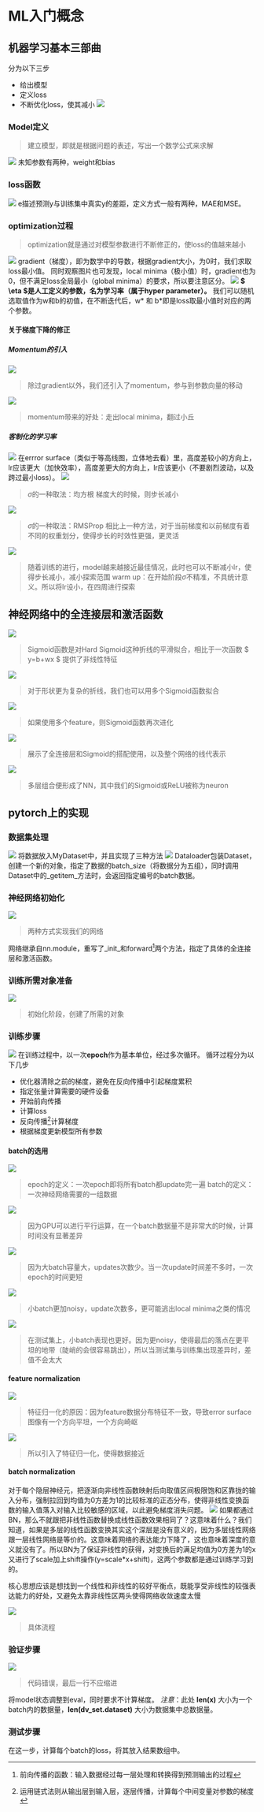 # ML入门概念
## 机器学习基本三部曲
分为以下三步
- 给出模型
- 定义loss
- 不断优化loss，使其减小
![](https://raw.githubusercontent.com/vamossaka/mypic/main/note1%20pic1.jpg)
### Model定义
> 建立模型，即就是根据问题的表述，写出一个数学公式来求解

![](https://raw.githubusercontent.com/vamossaka/mypic/main/note1%20pic2.jpg)
未知参数有两种，weight和bias
### loss函数


![](https://raw.githubusercontent.com/vamossaka/mypic/main/note1%20pic3.jpg)
e描述预测y与训练集中真实y的差距，定义方式一般有两种，MAE和MSE。

### optimization过程
> optimization就是通过对模型参数进行不断修正的，使loss的值越来越小

![](https://raw.githubusercontent.com/vamossaka/mypic/main/note1%20pic4.jpg)
gradient（梯度），即为数学中的导数，根据gradient大小，为0时，我们求取loss最小值。
同时观察图片也可发现，local minima（极小值）时，gradient也为0，但不满足loss全局最小（global minima）的要求，所以要注意区分。
![](https://raw.githubusercontent.com/vamossaka/mypic/main/note1%20pic5.jpg)
**$ \eta $是人工定义的参数，名为学习率（属于hyper parameter）。**
我们可以随机选取值作为w和b的初值，在不断迭代后，w* 和 b*即是loss取最小值时对应的两个参数。
#### 关于梯度下降的修正
##### Momentum的引入
![](https://raw.githubusercontent.com/vamossaka/mypic/main/Snipaste_2024-03-06_10-13-39.png)
> 除过gradient以外，我们还引入了momentum，参与到参数向量的移动

![](https://raw.githubusercontent.com/vamossaka/mypic/main/Snipaste_2024-03-06_10-19-23.png)
> momentum带来的好处：走出local minima，翻过小丘

##### 客制化的学习率
![](https://raw.githubusercontent.com/vamossaka/mypic/main/Snipaste_2024-03-07_08-58-30.png)
在errror surface（类似于等高线图，立体地去看）里，高度差较小的方向上，lr应该更大（加快效率），高度差更大的方向上，lr应该更小（不要剧烈波动，以及跨过最小loss）。
![](https://raw.githubusercontent.com/vamossaka/mypic/main/Snipaste_2024-03-07_09-08-02.png)
> $\sigma$的一种取法：均方根
梯度大的时候，则步长减小

![](https://raw.githubusercontent.com/vamossaka/mypic/main/Snipaste_2024-03-07_09-10-53.png)
>  $\sigma$的一种取法：RMSProp
相比上一种方法，对于当前梯度和以前梯度有着不同的权重划分，使得步长的时效性更强，更灵活

![](https://raw.githubusercontent.com/vamossaka/mypic/main/Snipaste_2024-03-07_09-13-29.png)
> 随着训练的进行，model越来越接近最佳情况，此时也可以不断减小lr，使得步长减小，减小探索范围
warm up：在开始阶段$\sigma$不精准，不具统计意义。所以将lr设小，在四周进行探索
## 神经网络中的全连接层和激活函数
![](https://raw.githubusercontent.com/vamossaka/mypic/main/Snipaste_2024-03-04_19-15-27.png)
> Sigmoid函数是对Hard Sigmoid这种折线的平滑拟合，相比于一次函数 $ y=b+wx $ 提供了非线性特征

![](https://raw.githubusercontent.com/vamossaka/mypic/main/Snipaste_2024-03-04_19-16-00.png)
> 对于形状更为复杂的折线，我们也可以用多个Sigmoid函数拟合

![](https://raw.githubusercontent.com/vamossaka/mypic/main/Snipaste_2024-03-04_19-16-46.png)
> 如果使用多个feature，则Sigmoid函数再次进化

![](https://raw.githubusercontent.com/vamossaka/mypic/main/Snipaste_2024-03-04_19-29-42.png)
> 展示了全连接层和Sigmoid的搭配使用，以及整个网络的线代表示

![](https://raw.githubusercontent.com/vamossaka/mypic/main/Snipaste_2024-03-04_19-41-37.png)
> 多层组合便形成了NN，其中我们的Sigmoid或ReLU被称为neuron

[^forward]:前向传播的函数：输入数据经过每一层处理和转换得到预测输出的过程
## pytorch上的实现
### 数据集处理
![](https://raw.githubusercontent.com/vamossaka/mypic/main/Snipaste_2024-03-04_19-49-41.png)
将数据放入MyDataset中，并且实现了三种方法
![](https://raw.githubusercontent.com/vamossaka/mypic/main/Snipaste_2024-03-04_19-52-29.png)
Dataloader包装Dataset，创建一个新的对象，指定了数据的batch_size（将数据分为五组），同时调用Dataset中的_getitem_方法时，会返回指定编号的batch数据。

### 神经网络初始化
![](https://raw.githubusercontent.com/vamossaka/mypic/main/Snipaste_2024-03-04_18-49-58.png)
> 两种方式实现我们的网络


网络继承自nn.module，重写了_init_和forward[^forward]两个方法，指定了具体的全连接层和激活函数。
### 训练所需对象准备
![](https://raw.githubusercontent.com/vamossaka/mypic/main/Snipaste_2024-03-04_19-50-09.png)
> 初始化阶段，创建了所需的对象

### 训练步骤
![](https://raw.githubusercontent.com/vamossaka/mypic/main/Snipaste_2024-03-04_19-50-22.png)
在训练过程中，以一次**epoch**作为基本单位，经过多次循环。
循环过程分为以下几步

- 优化器清除之前的梯度，避免在反向传播中引起梯度累积
- 指定张量计算需要的硬件设备
- 开始前向传播
- 计算loss
- 反向传播[^反向传播]计算梯度
- 根据梯度更新模型所有参数
[^反向传播]:运用链式法则从输出层到输入层，逐层传播，计算每个中间变量对参数的梯度 

#### batch的选用
![](https://raw.githubusercontent.com/vamossaka/mypic/main/Snipaste_2024-03-04_19-36-47.png)
> epoch的定义：一次epoch即将所有batch都update完一遍
batch的定义：一次神经网络需要的一组数据

![](https://raw.githubusercontent.com/vamossaka/mypic/main/Snipaste_2024-03-06_09-02-38.png)
> 因为GPU可以进行平行运算，在一个batch数据量不是非常大的时候，计算时间没有显著差异

![](https://raw.githubusercontent.com/vamossaka/mypic/main/Snipaste_2024-03-06_09-24-18.png)
> 因为大batch容量大，updates次数少。当一次update时间差不多时，一次epoch的时间更短

![](https://raw.githubusercontent.com/vamossaka/mypic/main/Snipaste_2024-03-06_09-28-24.png)
> 小batch更加noisy，update次数多，更可能逃出local minima之类的情况

![](https://raw.githubusercontent.com/vamossaka/mypic/main/Snipaste_2024-03-06_09-58-43.png)
> 在测试集上，小batch表现也更好。因为更noisy，使得最后的落点在更平坦的地带（陡峭的会很容易跳出），所以当测试集与训练集出现差异时，差值不会太大

#### feature normalization
![](https://raw.githubusercontent.com/vamossaka/mypic/main/Snipaste_2024-03-11_20-02-43.png)
> 特征归一化的原因：因为feature数据分布特征不一致，导致error surface图像有一个方向平坦，一个方向崎岖

![](https://raw.githubusercontent.com/vamossaka/mypic/main/Snipaste_2024-03-11_20-08-25.png)
> 所以引入了特征归一化，使得数据接近

#### batch normalization
对于每个隐层神经元，把逐渐向非线性函数映射后向取值区间极限饱和区靠拢的输入分布，强制拉回到均值为0方差为1的比较标准的正态分布，使得非线性变换函数的输入值落入对输入比较敏感的区域，以此避免梯度消失问题。
![](https://raw.githubusercontent.com/vamossaka/mypic/main/Snipaste_2024-03-11_21-21-45.png)
如果都通过BN，那么不就跟把非线性函数替换成线性函数效果相同了？这意味着什么？我们知道，如果是多层的线性函数变换其实这个深层是没有意义的，因为多层线性网络跟一层线性网络是等价的。这意味着网络的表达能力下降了，这也意味着深度的意义就没有了。所以BN为了保证非线性的获得，对变换后的满足均值为0方差为1的x又进行了scale加上shift操作(y=scale*x+shift)，这两个参数都是通过训练学习到的。

核心思想应该是想找到一个线性和非线性的较好平衡点，既能享受非线性的较强表达能力的好处，又避免太靠非线性区两头使得网络收敛速度太慢

![](https://raw.githubusercontent.com/vamossaka/mypic/main/微信图片_20240311213016.jpg)
> 具体流程

### 验证步骤
![](https://raw.githubusercontent.com/vamossaka/mypic/main/Snipaste_2024-03-04_20-36-59.png)
> 代码错误，最后一行不应缩进

将model状态调整到eval，同时要求不计算梯度。
*注意*：此处 **len(x)** 大小为一个batch内的数据量，**len(dv_set.dataset)** 大小为数据集中总数据量。
### 测试步骤
在这一步，计算每个batch的loss，将其放入结果数组中。
